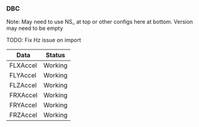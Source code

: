### DBC

Note: May need to use NS\_ at top or other configs here at bottom. Version may need to be empty

TODO: Fix Hz issue on import

| Data     | Status  |
| -------- | ------- |
| FLXAccel | Working |
| FLYAccel | Working |
| FLZAccel | Working |
| FRXAccel | Working |
| FRYAccel | Working |
| FRZAccel | Working |
